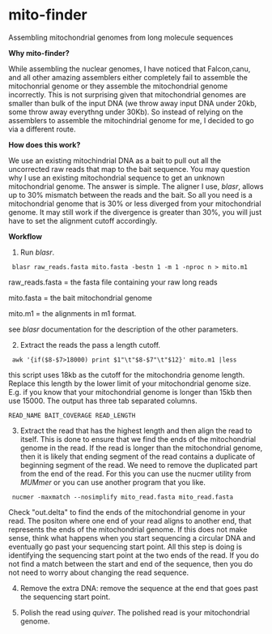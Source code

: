 # mito-finder
Assembling mitochondrial genomes from long molecule sequences

<b>Why mito-finder?</b>

While assembling the nuclear genomes, I have noticed that Falcon,canu, and all other amazing assemblers either completely fail to assemble the mitochonrial genome or they assemble the mitochondrial genome incorrectly. This is not surprising given that mitochondrial genomes are smaller than bulk of the input DNA (we throw away input DNA under 20kb, some throw away everythng under 30Kb). So instead of relying on the assemblers to assemble the mitochindrial genome for me, I decided to go via a different route.

<b>How does this work?</b>

We use an existing mitochindrial DNA as a bait to pull out all the uncorrected raw reads that map to the bait sequence. You may question why I use an existing mitochondrial sequence to get an unknown mitochondrial genome. The answer is simple. The aligner I use, <i>blasr</i>, allows up to 30% mismatch between the reads and the bait. So all you need is a mitochondrial genome that is 30% or less diverged from your mitochondrial genome. It may still work if the divergence is greater than 30%, you will just have to set the alignment cutoff accordingly.

<b>Workflow</b>

1. Run <i>blasr</i>.
  ```
   blasr raw_reads.fasta mito.fasta -bestn 1 -m 1 -nproc n > mito.m1
  
  ```
  raw_reads.fasta = the fasta file containing your raw long reads
  
  mito.fasta = the bait mitochondrial genome
  
  mito.m1 = the alignments in m1 format.
  
  see <i>blasr</i> documentation for the description of the other parameters.

2. Extract the reads the pass a length cutoff.
  ```
   awk '{if($8-$7>18000) print $1"\t"$8-$7"\t"$12}' mito.m1 |less
  
  ```
  this script uses 18kb as the cutoff for the mitochondria genome length. Replace this length by the lower limit of your mitochondrial genome size. E.g. if you know that your mitochondrial genome is longer than 15kb then use 15000. The output has three tab separated columns.
  
    READ_NAME BAIT_COVERAGE READ_LENGTH
  
3. Extract the read that has the highest length and then align the read to itself. This is done to ensure that we find the ends of the mitochondrial genome in the read. If the read is longer than the mitochondrial genome, then it is likely that ending segment of the read contains a duplicate of beginning segment of the read. We need to remove the duplicated part from the end of the read. For this you can use the nucmer utility from <i>MUMmer</i> or you can use another program that you like.

  ```
   nucmer -maxmatch --nosimplify mito_read.fasta mito_read.fasta
  
  ```
  Check "out.delta" to find the ends of the mitochondrial genome in your read. The positon where one end of your read aligns to another end, that represents the ends of the mitochondrial genome. If this does not make sense, think what happens when you start sequencing a circular DNA and eventually go past your sequencing start point. All this step is doing is identifying the sequencing start point at the two ends of the read. If you do not find a match between the start and end of the sequence, then you do not need to worry about changing the read sequence.
  
4. Remove the extra DNA: remove the sequence at the end that goes past the sequencing start point.

5. Polish the read using <i>quiver</i>. The polished read is your mitochondrial genome.
